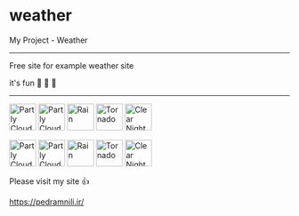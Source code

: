 # weather

My Project - Weather

---

Free site for example weather site

it's fun 🙂 🥶 🥵

---

<p float="left">
    <img src="https://bmcdn.nl/assets/weather-icons/v2.0/fill/clear-day.svg" alt="Partly Cloudy Day" height="48"/>
    <img src="https://bmcdn.nl/assets/weather-icons/v2.0/fill/partly-cloudy-day.svg" alt="Partly Cloudy Day" height="48"/>
    <img src="https://bmcdn.nl/assets/weather-icons/v2.0/fill/rain.svg" alt="Rain" height="48"/>
    <img src="https://bmcdn.nl/assets/weather-icons/v2.0/fill/tornado.svg" alt="Tornado" height="48"/>
    <img src="https://bmcdn.nl/assets/weather-icons/v2.0/fill/clear-night.svg" alt="Clear Night" height="48"/>
</p>

<p float="left">
    <img src="https://bmcdn.nl/assets/weather-icons/v2.0/line/clear-day.svg" alt="Partly Cloudy Day" height="48"/>
    <img src="https://bmcdn.nl/assets/weather-icons/v2.0/line/partly-cloudy-day.svg" alt="Partly Cloudy Day" height="48"/>
    <img src="https://bmcdn.nl/assets/weather-icons/v2.0/line/rain.svg" alt="Rain" height="48"/>
    <img src="https://bmcdn.nl/assets/weather-icons/v2.0/line/tornado.svg" alt="Tornado" height="48"/>
    <img src="https://bmcdn.nl/assets/weather-icons/v2.0/line/clear-night.svg" alt="Clear Night" height="48"/>
</p>

Please visit my site 👍

https://pedramnili.ir/

